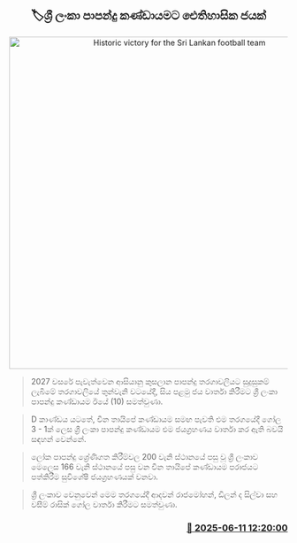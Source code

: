 <p align='center'><b><h2 align='center' title='Historic victory for the Sri Lankan football team'>🏷ශ්‍රී ලංකා පාපන්දු කණ්ඩායමට ‍ඓතිහාසික ජයක්</h2></b></p>
<p align='center'><img src='https://helakuru.sgp1.cdn.digitaloceanspaces.com/esana/images/lib/sl-football-team-y.jpg' width='600' alt='Historic victory for the Sri Lankan football team'></p>

> 2027 වසරේ පැවැත්වෙන ආසියානු කුසලාන පාපන්දු තරගාවලියට සුදුසුකම් ලැබීමේ තරගාවලියේ තුන්වැනි වටයේදී, සිය පළමු ජය වාර්තා කිරීමට ශ්‍රී ලංකා පාපන්දු කණ්ඩායම ඊයේ (10) සමත්වුණා.

> D කාණ්ඩය යටතේ, චීන තායිපේ කණ්ඩායම සමඟ පැවති එම තරගයේදී ගෝල 3 - 1ක් ලෙස ශ්‍රී ලංකා පාපන්දු කණ්ඩායම එම ජයග්‍රහණය වාර්තා කර ඇති බවයි සඳහන් වෙන්නේ.

> ලෝක පාපන්දු ශ්‍රේණිගත කිරීම්වල 200 වැනි ස්ථානයේ පසු වූ ශ්‍රී ලංකාව මෙලෙස 166 වැනි ස්ථානයේ පසු වන චීන තායිපේ කණ්ඩායම පරාජයට පත්කිරීම සුවිශේෂී ජයග්‍රහණයක් වනවා.

> ශ්‍රී ලංකාව වෙනුවෙන් මෙම තරගයේදී ආදවන් රාජමෝහන්, ඩිලන් ද සිල්වා සහ වසීම් රාසික් ගෝල වාර්තා කිරීමට සමත්වුණා.



<h3 align='right'><a href='https://www.helakuru.lk/esana/p/110883/'>📅 2025-06-11 12:20:00</a></h3>

